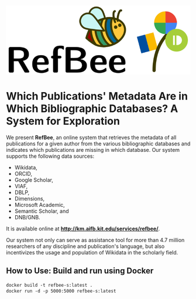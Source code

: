 ![Logo](refbee-logo.png?raw=true "Logo")

# Which Publications' Metadata Are in Which Bibliographic Databases? A System for Exploration

We present **RefBee**, an online system that retrieves the metadata of all publications for a given author from the various bibliographic databases and indicates which publications are missing in which database. Our system supports the following data sources:
* Wikidata, 
* ORCID, 
* Google Scholar, 
* VIAF, 
* DBLP, 
* Dimensions, 
* Microsoft Academic, 
* Semantic Scholar, and 
* DNB/GNB. 

It is available online at **http://km.aifb.kit.edu/services/refbee/**. 

Our system not only can serve as assistance tool for more than 4.7 million researchers of any discipline and publication's language, but also incentivizes the usage and population of Wikidata in the scholarly field. 

## How to Use: Build and run using Docker
```
docker build -t refbee-s:latest .
docker run -d -p 5000:5000 refbee-s:latest
```
